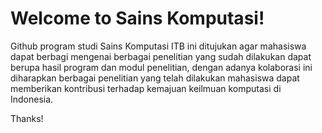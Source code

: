 # Welcome to Sains Komputasi!

Github program studi Sains Komputasi ITB ini ditujukan agar mahasiswa dapat berbagi mengenai berbagai penelitian yang sudah dilakukan dapat berupa hasil program dan modul penelitian, dengan adanya kolaborasi ini diharapkan berbagai penelitian yang telah dilakukan mahasiswa dapat memberikan kontribusi terhadap kemajuan keilmuan komputasi di Indonesia.

Thanks!
